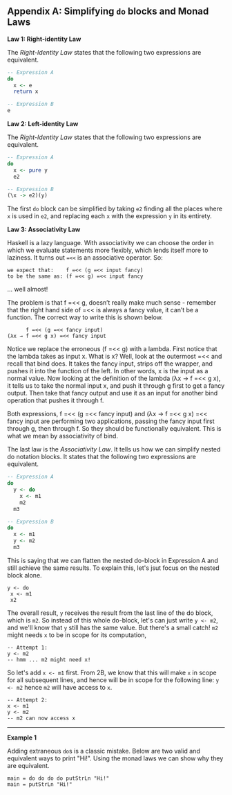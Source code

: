 ## Appendix A: Simplifying `do` blocks and Monad Laws


**Law 1: Right-identity Law**

The *Right-Identity Law* states that the following two expressions are equivalent.
```haskell
-- Expression A
do 
  x <- e
  return x

-- Expression B
e  
```

**Law 2: Left-identity Law**

The *Right-Identity Law* states that the following two expressions are equivalent.
```haskell
-- Expression A
do 
  x <- pure y
  e2

-- Expression B
(\x -> e2)(y)
```
The first `do` block can be simplified by taking `e2` finding all the places where `x` is used in `e2`,
and replacing each `x` with the expression `y` in its entirety.


**Law 3: Associativity Law**

Haskell is a lazy language. With associativity we can choose the order in which 
we evaluate statements more flexibly, which lends itself more to laziness.
It turns out `=<<` is an associative operator. So:
```
we expect that:    f =<< (g =<< input fancy)
to be the same as: (f =<< g) =<< input fancy
```
... well almost!

The problem is that f =<< g, doesn’t really make much sense - 
remember that the right hand side of =<< is always a fancy value, 
it can’t be a function. The correct way to write this is shown below. 

```
      f =<< (g =<< fancy input)
(λx → f =<< g x) =<< fancy input
```

Notice we replace the erroneous (f =<< g) with a lambda. First notice that the lambda takes as input x.
What is x? Well, look at the outermost =<< and recall that bind does. It takes the fancy input, 
strips off the wrapper, and pushes it into the function of the left. 
In other words, x is the input as a normal value.  Now looking at the definition of the lambda (λx → f =<< g x), 
it tells us to take the normal input x, and push it through g first to get a fancy output.
Then take that fancy output and use it as an input for another bind operation that pushes it through f. 


Both expressions, f =<< (g =<< fancy input) and (λx → f =<< g x) =<< fancy input are performing two applications, passing the fancy input first through g, then through f. So they should be functionally equivalent. This is what we mean by associativity of bind.



The last law is the *Associativity Law*. 
It tells us how we can simplify nested do notation blocks. 
It states that the following two expressions are equivalent.

```haskell
-- Expression A
do
  y <- do
    x <- m1
    m2
  m3

-- Expression B
do
  x <- m1
  y <- m2
  m3
```

This is saying that we can flatten the nested do-block in Expression A and still achieve the same results.
To explain this, let's jsut focus on the nested block alone.

```
y <- do
 x <- m1
 x2
```

The overall result, `y` receives the result from
the last line of the do block, which is `m2`. So instead of this whole do-block, let's can just write `y <- m2`, 
and we'll know that `y` still has the same value.
But there's a small catch! `m2` might needs `x` to be in scope for its computation, 

```
-- Attempt 1:
y <- m2
-- hmm ... m2 might need x!
```

So let's add `x <- m1` first. From 2B, we know that this will make `x` in scope for all
subsequent lines, and hence will be in scope for the following line: `y <- m2` hence
`m2` will have access to `x`.

```
-- Attempt 2:
x <- m1
y <- m2
-- m2 can now access x
```

-----

**Example 1**

Adding extraneous `do`s is a classic mistake.
Below are two valid and equivalent ways to print "Hi!".
Using the monad laws we can show why they are equivalent.

```
main = do do do do putStrLn "Hi!"
main = putStrLn "Hi!"
```
